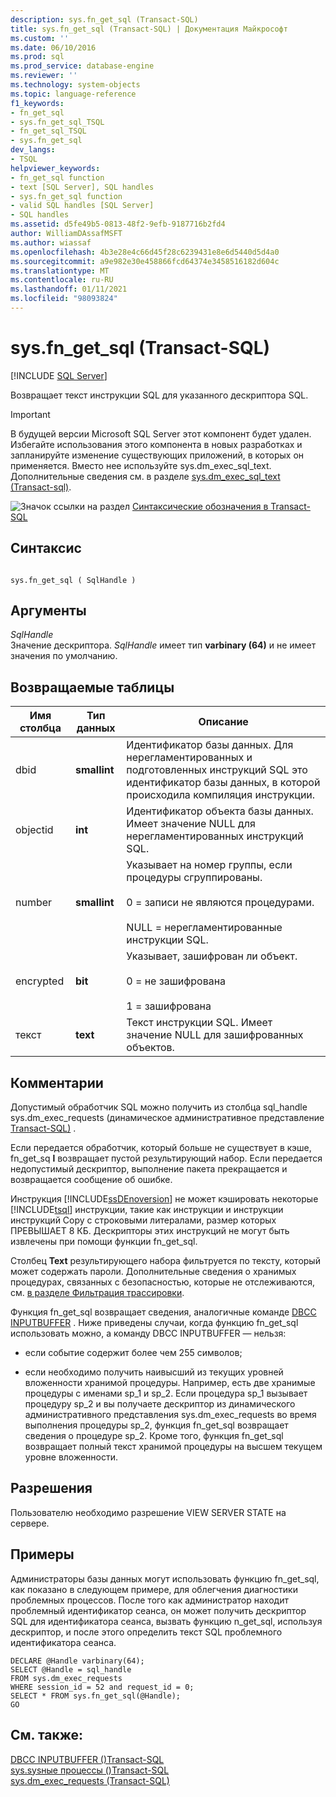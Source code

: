 ```yaml
---
description: sys.fn_get_sql (Transact-SQL)
title: sys.fn_get_sql (Transact-SQL) | Документация Майкрософт
ms.custom: ''
ms.date: 06/10/2016
ms.prod: sql
ms.prod_service: database-engine
ms.reviewer: ''
ms.technology: system-objects
ms.topic: language-reference
f1_keywords:
- fn_get_sql
- sys.fn_get_sql_TSQL
- fn_get_sql_TSQL
- sys.fn_get_sql
dev_langs:
- TSQL
helpviewer_keywords:
- fn_get_sql function
- text [SQL Server], SQL handles
- sys.fn_get_sql function
- valid SQL handles [SQL Server]
- SQL handles
ms.assetid: d5fe49b5-0813-48f2-9efb-9187716b2fd4
author: WilliamDAssafMSFT
ms.author: wiassaf
ms.openlocfilehash: 4b3e28e4c66d45f28c6239431e8e6d5440d5d4a0
ms.sourcegitcommit: a9e982e30e458866fcd64374e3458516182d604c
ms.translationtype: MT
ms.contentlocale: ru-RU
ms.lasthandoff: 01/11/2021
ms.locfileid: "98093824"
---
```

# <a name="sysfn_get_sql-transact-sql"></a>sys.fn_get_sql (Transact-SQL)
[!INCLUDE [SQL Server](../../includes/applies-to-version/sqlserver.md)]

  Возвращает текст инструкции SQL для указанного дескриптора SQL.  
  
> [!IMPORTANT]  
>  В будущей версии Microsoft SQL Server этот компонент будет удален. Избегайте использования этого компонента в новых разработках и запланируйте изменение существующих приложений, в которых он применяется. Вместо нее используйте sys.dm_exec_sql_text. Дополнительные сведения см. в разделе [sys.dm_exec_sql_text &#40;Transact-sql&#41;](../../relational-databases/system-dynamic-management-views/sys-dm-exec-sql-text-transact-sql.md).  
  
 
  
 ![Значок ссылки на раздел](../../database-engine/configure-windows/media/topic-link.gif "Значок ссылки на раздел") [Синтаксические обозначения в Transact-SQL](../../t-sql/language-elements/transact-sql-syntax-conventions-transact-sql.md)  
  
## <a name="syntax"></a>Синтаксис  
  
```  
  
sys.fn_get_sql ( SqlHandle )  
```  
  
## <a name="arguments"></a>Аргументы  
 *SqlHandle*  
 Значение дескриптора. *SqlHandle* имеет тип **varbinary (64)** и не имеет значения по умолчанию.  
  
## <a name="tables-returned"></a>Возвращаемые таблицы  
  
|Имя столбца|Тип данных|Описание|  
|-----------------|---------------|-----------------|  
|dbid|**smallint**|Идентификатор базы данных. Для нерегламентированных и подготовленных инструкций SQL это идентификатор базы данных, в которой происходила компиляция инструкции.|  
|objectid|**int**|Идентификатор объекта базы данных. Имеет значение NULL для нерегламентированных инструкций SQL.|  
|number|**smallint**|Указывает на номер группы, если процедуры сгруппированы.<br /><br /> 0 = записи не являются процедурами.<br /><br /> NULL = нерегламентированные инструкции SQL.|  
|encrypted|**bit**|Указывает, зашифрован ли объект.<br /><br /> 0 = не зашифрована<br /><br /> 1 = зашифрована|  
|текст|**text**|Текст инструкции SQL. Имеет значение NULL для зашифрованных объектов.|  
  
## <a name="remarks"></a>Комментарии  
 Допустимый обработчик SQL можно получить из столбца sql_handle sys.dm_exec_requests &#40;динамическое административное представление [Transact-SQL&#41;](../../relational-databases/system-dynamic-management-views/sys-dm-exec-requests-transact-sql.md) .  
  
 Если передается обработчик, который больше не существует в кэше, fn_get_sq **l** возвращает пустой результирующий набор. Если передается недопустимый дескриптор, выполнение пакета прекращается и возвращается сообщение об ошибке.  
  
 Инструкция [!INCLUDE[ssDEnoversion](../../includes/ssdenoversion-md.md)] не может кэшировать некоторые [!INCLUDE[tsql](../../includes/tsql-md.md)] инструкции, такие как инструкции и инструкции инструкций Copy с строковыми литералами, размер которых ПРЕВЫШАЕТ 8 КБ. Дескрипторы этих инструкций не могут быть извлечены при помощи функции fn_get_sql.  
  
 Столбец **Text** результирующего набора фильтруется по тексту, который может содержать пароли. Дополнительные сведения о хранимых процедурах, связанных с безопасностью, которые не отслеживаются, см. [в разделе Фильтрация трассировки](../../relational-databases/sql-trace/filter-a-trace.md).  
  
 Функция fn_get_sql возвращает сведения, аналогичные команде [DBCC INPUTBUFFER](../../t-sql/database-console-commands/dbcc-inputbuffer-transact-sql.md) . Ниже приведены случаи, когда функцию fn_get_sql использовать можно, а команду DBCC INPUTBUFFER — нельзя:  
  
-   если событие содержит более чем 255 символов;  
  
-   если необходимо получить наивысший из текущих уровней вложенности хранимой процедуры. Например, есть две хранимые процедуры с именами sp_1 и sp_2. Если процедура sp_1 вызывает процедуру sp_2 и вы получаете дескриптор из динамического административного представления sys.dm_exec_requests во время выполнения процедуры sp_2, функция fn_get_sql возвращает сведения о процедуре sp_2. Кроме того, функция fn_get_sql возвращает полный текст хранимой процедуры на высшем текущем уровне вложенности.  
  
## <a name="permissions"></a>Разрешения  
 Пользователю необходимо разрешение VIEW SERVER STATE на сервере.  
  
## <a name="examples"></a>Примеры  
 Администраторы базы данных могут использовать функцию fn_get_sql, как показано в следующем примере, для облегчения диагностики проблемных процессов. После того как администратор находит проблемный идентификатор сеанса, он может получить дескриптор SQL для идентификатора сеанса, вызвать функцию n_get_sql, используя дескриптор, и после этого определить текст SQL проблемного идентификатора сеанса.  
  
```  
DECLARE @Handle varbinary(64);  
SELECT @Handle = sql_handle   
FROM sys.dm_exec_requests   
WHERE session_id = 52 and request_id = 0;  
SELECT * FROM sys.fn_get_sql(@Handle);  
GO  
```  
  
## <a name="see-also"></a>См. также:  
 [DBCC INPUTBUFFER &#40;&#41;Transact-SQL ](../../t-sql/database-console-commands/dbcc-inputbuffer-transact-sql.md)   
 [sys.sysные процессы &#40;&#41;Transact-SQL ](../../relational-databases/system-compatibility-views/sys-sysprocesses-transact-sql.md)   
 [sys.dm_exec_requests (Transact-SQL)](../../relational-databases/system-dynamic-management-views/sys-dm-exec-requests-transact-sql.md)  
  
  
